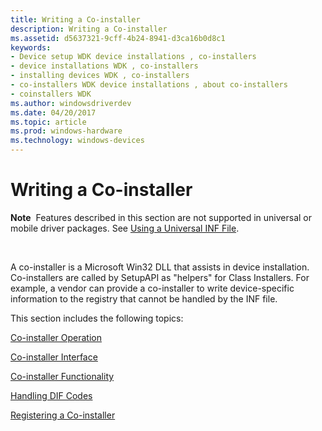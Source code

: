 ```yaml
---
title: Writing a Co-installer
description: Writing a Co-installer
ms.assetid: d5637321-9cff-4b24-8941-d3ca16b0d8c1
keywords:
- Device setup WDK device installations , co-installers
- device installations WDK , co-installers
- installing devices WDK , co-installers
- co-installers WDK device installations , about co-installers
- coinstallers WDK
ms.author: windowsdriverdev
ms.date: 04/20/2017
ms.topic: article
ms.prod: windows-hardware
ms.technology: windows-devices
---
```


# Writing a Co-installer





**Note**  Features described in this section are not supported in universal or mobile driver packages. See [Using a Universal INF File](using-a-universal-inf-file.md).

 

A co-installer is a Microsoft Win32 DLL that assists in device installation. Co-installers are called by SetupAPI as "helpers" for Class Installers. For example, a vendor can provide a co-installer to write device-specific information to the registry that cannot be handled by the INF file.

This section includes the following topics:

[Co-installer Operation](co-installer-operation.md)

[Co-installer Interface](co-installer-interface.md)

[Co-installer Functionality](co-installer-functionality.md)

[Handling DIF Codes](handling-dif-codes.md)

[Registering a Co-installer](registering-a-co-installer.md)

 

 





